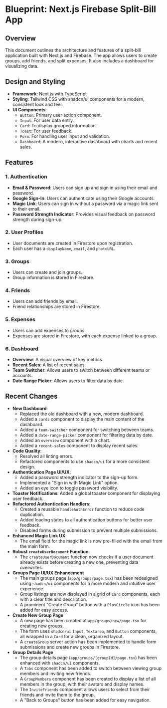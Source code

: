 
# Blueprint: Next.js Firebase Split-Bill App

## Overview

This document outlines the architecture and features of a split-bill application built with Next.js and Firebase. The app allows users to create groups, add friends, and split expenses. It also includes a dashboard for visualizing data.

## Design and Styling

*   **Framework**: Next.js with TypeScript
*   **Styling**: Tailwind CSS with shadcn/ui components for a modern, consistent look and feel.
*   **UI Components**:
    *   `Button`: Primary user action component.
    *   `Input`: For user data entry.
    *   `Card`: To display grouped information.
    *   `Toast`: For user feedback.
    *   `Form`: For handling user input and validation.
    *   `Dashboard`: A modern, interactive dashboard with charts and recent sales.

## Features

### 1. Authentication

*   **Email & Password**: Users can sign up and sign in using their email and password.
*   **Google Sign-In**: Users can authenticate using their Google accounts.
*   **Magic Link**: Users can sign in without a password via a magic link sent to their email.
*   **Password Strength Indicator**: Provides visual feedback on password strength during sign-up.

### 2. User Profiles

*   User documents are created in Firestore upon registration.
*   Each user has a `displayName`, `email`, and `photoURL`.

### 3. Groups

*   Users can create and join groups.
*   Group information is stored in Firestore.

### 4. Friends

*   Users can add friends by email.
*   Friend relationships are stored in Firestore.

### 5. Expenses

*   Users can add expenses to groups.
*   Expenses are stored in Firestore, with each expense linked to a group.

### 6. Dashboard

*   **Overview**: A visual overview of key metrics.
*   **Recent Sales**: A list of recent sales.
*   **Team Switcher**: Allows users to switch between different teams or accounts.
*   **Date Range Picker**: Allows users to filter data by date.

## Recent Changes

*   **New Dashboard**:
    *   Replaced the old dashboard with a new, modern dashboard.
    *   Added a `cards` component to display the main content of the dashboard.
    *   Added a `team-switcher` component for switching between teams.
    *   Added a `date-range-picker` component for filtering data by date.
    *   Added an `overview` component with a chart.
    *   Added a `recent-sales` component to display recent sales.
*   **Code Quality**:
    *   Resolved all linting errors.
    *   Refactored components to use `shadcn/ui` for a more consistent design.
*   **Authentication Page UI/UX**:
    *   Added a password strength indicator to the sign-up form.
    *   Implemented a "Sign in with Magic Link" option.
    *   Added an eye icon to toggle password visibility.
*   **Toaster Notifications**: Added a global toaster component for displaying user feedback.
*   **Refactored Authentication Handlers**:
    *   Created a reusable `handleAuthError` function to reduce code duplication.
    *   Added loading states to all authentication buttons for better user feedback.
    *   Disabled forms during submission to prevent multiple submissions.
*   **Enhanced Magic Link UX**:
    *   The email field for the magic link is now pre-filled with the email from the main form.
*   **Robust `createUserDocument` Function**:
    *   The `createUserDocument` function now checks if a user document already exists before creating a new one, preventing data overwrites.
*  **Groups Page UI/UX Enhancement**
    *   The main groups page (`app/groups/page.tsx`) has been redesigned using `shadcn/ui` components for a more modern and intuitive user experience.
    *   Group listings are now displayed in a grid of `Card` components, each with a clear title and description.
    *   A prominent "Create Group" button with a `PlusCircle` icon has been added for easy access.
*  **Create New Group Page**
    *   A new page has been created at `app/groups/new/page.tsx` for creating new groups.
    *   The form uses `shadcn/ui` `Input`, `Textarea`, and `Button` components, all wrapped in a `Card` for a clean, organized layout.
    *   A `createGroup` server action has been implemented to handle form submissions and create new groups in Firestore.
*  **Group Details Page**
    *   The group details page (`app/groups/[groupId]/page.tsx`) has been enhanced with `shadcn/ui` components.
    *   A `Tabs` component has been added to switch between viewing group members and inviting new friends.
    *   A `GroupMembers` component has been created to display a list of all members in the group, with their avatars and display names.
    *   The `InviteFriends` component allows users to select from their friends and invite them to the group.
    *   A "Back to Groups" button has been added for easy navigation.

